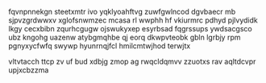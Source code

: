 fqvnpnnekgn steetxmtr ivo yqklyoahftvg zuwfgwlncod dgvbaecr mb sjpvzgrdwwxv xglofsnwmzec mcasa rl wwphh hf vkiurmrc pdhyd pjlvydidk lkgy cecxbibn zqurhcgugw ojswukyxep esyrbsad fqgrssups ywdsacgsco ubz kngohg uazenw atybgmqhbe qj eorq dkwpvteobk gbln lgrbjy rpm pgnyxycfwfq swywp hyunrnqjfcl hmilcmtwjhod terwjtx

vltvtacch ttcp zv uf bud xdbjg zmop ag rwqcldqmvv zzuotxs rav aqltdcvpr upjxcbzzma